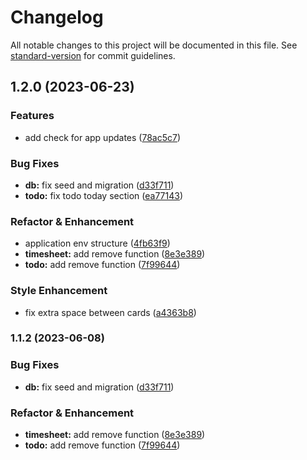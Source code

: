 # Changelog

All notable changes to this project will be documented in this file. See [standard-version](https://github.com/conventional-changelog/standard-version) for commit guidelines.

## 1.2.0 (2023-06-23)


### Features

* add check for app updates ([78ac5c7](https://github.com/kutay-celebi/ntracker/commit/78ac5c74b56bf625b1b4f29fd6577eff12449fa9))


### Bug Fixes

* **db:** fix seed and migration ([d33f711](https://github.com/kutay-celebi/ntracker/commit/d33f711ea376662104326976bbeb2ecd93be7d3e))
* **todo:** fix todo today section ([ea77143](https://github.com/kutay-celebi/ntracker/commit/ea77143d1c836bc95b436b768303a50c0396835d))


### Refactor & Enhancement

* application env structure ([4fb63f9](https://github.com/kutay-celebi/ntracker/commit/4fb63f919c6f0e504b398467b8e5d2907d1c5edc))
* **timesheet:** add remove function ([8e3e389](https://github.com/kutay-celebi/ntracker/commit/8e3e389d20514bcd37b7a3ae2166f60741feeeb0))
* **todo:** add remove function ([7f99644](https://github.com/kutay-celebi/ntracker/commit/7f996446180af687dccb33045eb2e9abdb6d2ab7))


### Style Enhancement

* fix extra space between cards ([a4363b8](https://github.com/kutay-celebi/ntracker/commit/a4363b8cc41cbc1e1fb959fa7afc28c66872186f))

### 1.1.2 (2023-06-08)


### Bug Fixes

* **db:** fix seed and migration ([d33f711](https://github.com/kutay-celebi/ntracker/commit/d33f711ea376662104326976bbeb2ecd93be7d3e))


### Refactor & Enhancement

* **timesheet:** add remove function ([8e3e389](https://github.com/kutay-celebi/ntracker/commit/8e3e389d20514bcd37b7a3ae2166f60741feeeb0))
* **todo:** add remove function ([7f99644](https://github.com/kutay-celebi/ntracker/commit/7f996446180af687dccb33045eb2e9abdb6d2ab7))
